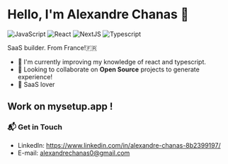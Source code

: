 # Hello, I'm Alexandre Chanas 👋

![JavaScript](https://img.shields.io/badge/JavaScript-Intermediate-yellow)
![React](https://img.shields.io/badge/React-Intermediate-blue)
![NextJS](https://img.shields.io/badge/NextJS-Intermediate-blue)
![Typescript](https://img.shields.io/badge/Typescript-Learning-blue)

SaaS builder. From France!🇫🇷


- 🌱 I'm currently improving my knowledge of react and typescript.
- 👯 Looking to collaborate on **Open Source** projects to generate experience!
- 🫶 SaaS lover

## Work on mysetup.app !

### 📬 Get in Touch

- LinkedIn: https://www.linkedin.com/in/alexandre-chanas-8b2399197/
- E-mail: alexandrechanas0@gmail.com
